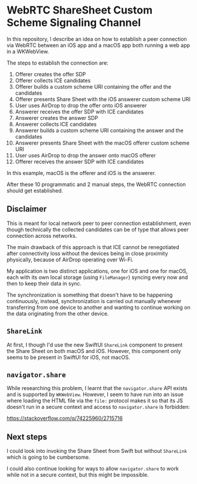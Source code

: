 # WebRTC ShareSheet Custom Scheme Signaling Channel

In this repository, I describe an idea on how to establish a peer connection via
WebRTC between an iOS app and a macOS app both running a web app in a WKWebView.

The steps to establish the connection are:

1. Offerer creates the offer SDP
2. Offerer collects ICE candidates
3. Offerer builds a custom scheme URI containing the offer and the candidates
4. Offerer presents Share Sheet with the iOS answerer custom scheme URI
5. User uses AirDrop to drop the offer onto iOS answerer
6. Answerer receives the offer SDP with ICE candidates
7. Answerer creates the answer SDP
8. Answerer collects ICE candidates
9. Answerer builds a custom scheme URI containing the answer and the candidates
10. Answerer presents Share Sheet with the macOS offerer custom scheme URI
11. User uses AirDrop to drop the answer onto macOS offerer
12. Offerer receives the answer SDP with ICE candidates

In this example, macOS is the offerer and iOS is the answerer.

After these 10 programmatic and 2 manual steps, the WebRTC connection should get
established.

## Disclaimer

This is meant for local network peer to peer connection establishment, even
though technically the collected candidates can be of type that allows peer
connection across networks.

The main drawback of this approach is that ICE cannot be renegotiated after
connectivity loss without the devices being in close proximity physically,
because of AirDrop operating over Wi-Fi.

My application is two distinct applications, one for iOS and one for macOS, each
with its own local storage (using `FileManager`) syncing every now and then to
keep their data in sync.

The synchronization is something that doesn't have to be happening continuously,
instead, synchronization is carried out manually whenever transferring from one
device to another and wanting to continue working on the data originating from
the other device.

## `ShareLink`

At first, I though I'd use the new SwiftUI `ShareLink` component to present the
Share Sheet on both macOS and iOS.
However, this component only seems to be present in SwiftUI for iOS, not macOS.

## `navigator.share`

While researching this problem, I learnt that the `navigator.share` API exists
and is supported by `WKWebView`.
However, I seem to have run into an issue where loading the HTML file via the
`file:` protocol makes it so that its JS doesn't run in a secure context and
access to `navigator.share` is forbidden:

https://stackoverflow.com/q/74225960/2715716

## Next steps

I could look into invoking the Share Sheet from Swift but without `ShareLink`
which is going to be cumbersome.

I could also continue looking for ways to allow `navigator.share` to work while
not in a secure context, but this might be impossible.

